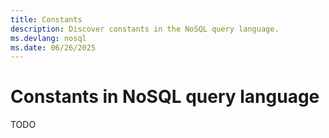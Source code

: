 ```yaml
---
title: Constants
description: Discover constants in the NoSQL query language.
ms.devlang: nosql
ms.date: 06/26/2025
---
```


# Constants in NoSQL query language

TODO
